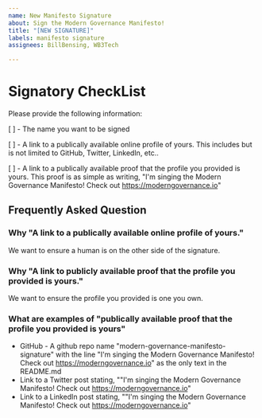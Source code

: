 ```yaml
---
name: New Manifesto Signature
about: Sign the Modern Governance Manifesto!
title: "[NEW SIGNATURE]"
labels: manifesto signature
assignees: BillBensing, WB3Tech

---
```


# Signatory CheckList

Please provide the following information:

[ ] - The name you want to be signed

[ ] - A link to a publically available online profile of yours. This includes but is not limited to GitHub, Twitter, LinkedIn, etc..

[ ] - A link to a publically available proof that the profile you provided is yours. This proof is as simple as writing, "I'm singing the Modern Governance Manifesto! Check out https://moderngovernance.io"


## Frequently Asked Question

### Why "A link to a publically available online profile of yours."

We want to ensure a human is on the other side of the signature.

### Why "A link to publicly available proof that the profile you provided is yours."

We want to ensure the profile you provided is one you own.

### What are examples of "publically available proof that the profile you provided is yours"

- GitHub - A github repo name "modern-governance-manifesto-signature" with the line "I'm singing the Modern Governance Manifesto! Check out https://moderngovernance.io" as the only text in the README.md
- Link to a Twitter post stating, ""I'm singing the Modern Governance Manifesto! Check out https://moderngovernance.io"
- Link to a LinkedIn post stating, ""I'm singing the Modern Governance Manifesto! Check out https://moderngovernance.io"
